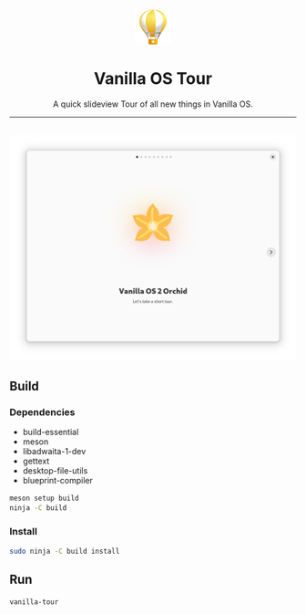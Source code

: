 <div align="center">
    <img src="data/icons/hicolor/scalable/apps/org.vanillaos.Tour.svg" height="64">
    <h1>Vanilla OS Tour</h1>
    <p>A quick slideview Tour of all new things in Vanilla OS.</p>
    <hr />
    <br />
    <img src="data/screenshot.png">
</div>

## Build

### Dependencies

- build-essential
- meson
- libadwaita-1-dev
- gettext
- desktop-file-utils
- blueprint-compiler

```bash
meson setup build
ninja -C build
```

### Install

```bash
sudo ninja -C build install
```

## Run

```bash
vanilla-tour
```
